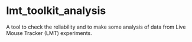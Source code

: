 # lmt_toolkit_analysis
A tool to check the reliability and to make some analysis of data from Live Mouse Tracker (LMT) experiments.
